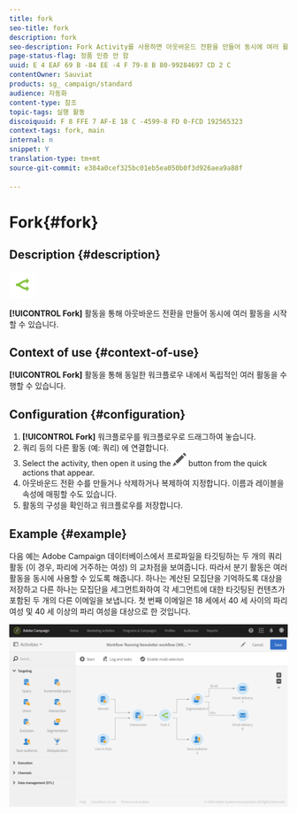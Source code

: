 ```yaml
---
title: fork
seo-title: fork
description: fork
seo-description: Fork Activity를 사용하면 아웃바운드 전환을 만들어 동시에 여러 활동을 시작할 수 있습니다.
page-status-flag: 정품 인증 안 함
uuid: E 4 EAF 69 B -84 EE -4 F 79-8 B 80-99284697 CD 2 C
contentOwner: Sauviat
products: sg_ campaign/standard
audience: 자동화
content-type: 참조
topic-tags: 실행 활동
discoiquuid: F 8 FFE 7 AF-E 18 C -4599-8 FD 0-FCD 192565323
context-tags: fork, main
internal: n
snippet: Y
translation-type: tm+mt
source-git-commit: e384a0cef325bc01eb5ea050b0f3d926aea9a88f

---
```



# Fork{#fork}

## Description {#description}

![](assets/fork.png)

**[!UICONTROL Fork]** 활동을 통해 아웃바운드 전환을 만들어 동시에 여러 활동을 시작할 수 있습니다.

## Context of use {#context-of-use}

**[!UICONTROL Fork]** 활동을 통해 동일한 워크플로우 내에서 독립적인 여러 활동을 수행할 수 있습니다.

## Configuration {#configuration}

1. **[!UICONTROL Fork]** 워크플로우를 워크플로우로 드래그하여 놓습니다.
1. 쿼리 등의 다른 활동 (예: 쿼리) 에 연결합니다.
1. Select the activity, then open it using the ![](assets/edit_darkgrey-24px.png) button from the quick actions that appear.
1. 아웃바운드 전환 수를 만들거나 삭제하거나 복제하여 지정합니다. 이름과 레이블을 속성에 매핑할 수도 있습니다.
1. 활동의 구성을 확인하고 워크플로우를 저장합니다.

## Example {#example}

다음 예는 Adobe Campaign 데이터베이스에서 프로파일을 타깃팅하는 두 개의 쿼리 활동 (이 경우, 파리에 거주하는 여성) 의 교차점을 보여줍니다. 따라서 분기 활동은 여러 활동을 동시에 사용할 수 있도록 해줍니다. 하나는 계산된 모집단을 기억하도록 대상을 저장하고 다른 하나는 모집단을 세그먼트화하여 각 세그먼트에 대한 타깃팅된 컨텐츠가 포함된 두 개의 다른 이메일을 보냅니다. 첫 번째 이메일은 18 세에서 40 세 사이의 파리 여성 및 40 세 이상의 파리 여성을 대상으로 한 것입니다.

![](assets/wkf_fork_example.png)

